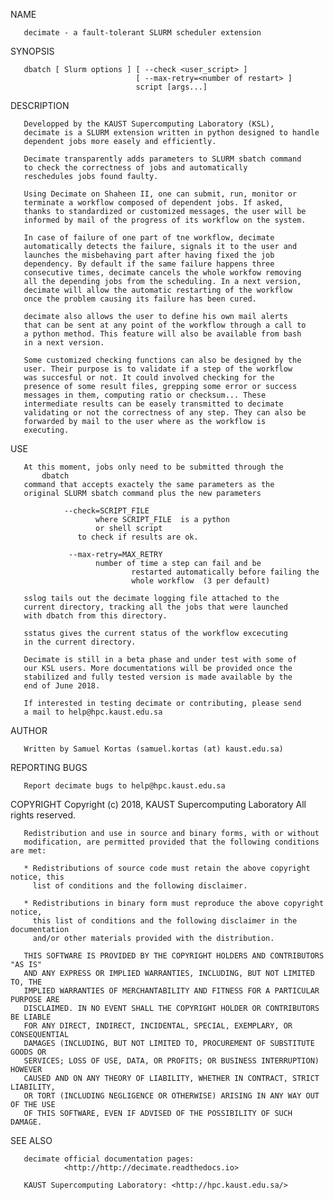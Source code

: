 NAME

       decimate - a fault-tolerant SLURM scheduler extension

SYNOPSIS

       dbatch [ Slurm options ] [ --check <user_script> ]
                                [ --max-retry=<number of restart> ]
                                script [args...]

DESCRIPTION

       Developped by the KAUST Supercomputing Laboratory (KSL),
       decimate is a SLURM extension written in python designed to handle
       dependent jobs more easely and efficiently.

       Decimate transparently adds parameters to SLURM sbatch command
       to check the correctness of jobs and automatically
       reschedules jobs found faulty.

       Using Decimate on Shaheen II, one can submit, run, monitor or
       terminate a workflow composed of dependent jobs. If asked,
       thanks to standardized or customized messages, the user will be
       informed by mail of the progress of its workflow on the system.

       In case of failure of one part of tne workflow, decimate
       automatically detects the failure, signals it to the user and
       launches the misbehaving part after having fixed the job
       dependency. By default if the same failure happens three
       consecutive times, decimate cancels the whole workfow removing
       all the depending jobs from the scheduling. In a next version,
       decimate will allow the automatic restarting of the workflow
       once the problem causing its failure has been cured.

       decimate also allows the user to define his own mail alerts
       that can be sent at any point of the workflow through a call to
       a python method. This feature will also be available from bash
       in a next version.

       Some customized checking functions can also be designed by the
       user. Their purpose is to validate if a step of the workflow
       was succesful or not. It could involved checking for the
       presence of some result files, grepping some error or success
       messages in them, computing ratio or checksum... These
       intermediate results can be easely transmitted to decimate
       validating or not the correctness of any step. They can also be
       forwarded by mail to the user where as the workflow is
       executing.

USE

       At this moment, jobs only need to be submitted through the
           dbatch
       command that accepts exactely the same parameters as the
       original SLURM sbatch command plus the new parameters
       
                --check=SCRIPT_FILE
		               where SCRIPT_FILE  is a python
		               or shell script
			       to check if results are ok.

                 --max-retry=MAX_RETRY
		               number of time a step can fail and be
                               restarted automatically before failing the 
                               whole workflow  (3 per default)

       sslog tails out the decimate logging file attached to the
       current directory, tracking all the jobs that were launched
       with dbatch from this directory.

       sstatus gives the current status of the workflow excecuting
       in the current directory.
       
       Decimate is still in a beta phase and under test with some of
       our KSL users. More documentations will be provided once the
       stabilized and fully tested version is made available by the
       end of June 2018.

       If interested in testing decimate or contributing, please send
       a mail to help@hpc.kaust.edu.sa

AUTHOR

       Written by Samuel Kortas (samuel.kortas (at) kaust.edu.sa)

REPORTING BUGS

       Report decimate bugs to help@hpc.kaust.edu.sa


COPYRIGHT
       Copyright (c) 2018, KAUST Supercomputing Laboratory
       All rights reserved.

       Redistribution and use in source and binary forms, with or without
       modification, are permitted provided that the following conditions are met:

       * Redistributions of source code must retain the above copyright notice, this
         list of conditions and the following disclaimer.

       * Redistributions in binary form must reproduce the above copyright notice,
         this list of conditions and the following disclaimer in the documentation
         and/or other materials provided with the distribution.

       THIS SOFTWARE IS PROVIDED BY THE COPYRIGHT HOLDERS AND CONTRIBUTORS "AS IS"
       AND ANY EXPRESS OR IMPLIED WARRANTIES, INCLUDING, BUT NOT LIMITED TO, THE
       IMPLIED WARRANTIES OF MERCHANTABILITY AND FITNESS FOR A PARTICULAR PURPOSE ARE
       DISCLAIMED. IN NO EVENT SHALL THE COPYRIGHT HOLDER OR CONTRIBUTORS BE LIABLE
       FOR ANY DIRECT, INDIRECT, INCIDENTAL, SPECIAL, EXEMPLARY, OR CONSEQUENTIAL
       DAMAGES (INCLUDING, BUT NOT LIMITED TO, PROCUREMENT OF SUBSTITUTE GOODS OR
       SERVICES; LOSS OF USE, DATA, OR PROFITS; OR BUSINESS INTERRUPTION) HOWEVER
       CAUSED AND ON ANY THEORY OF LIABILITY, WHETHER IN CONTRACT, STRICT LIABILITY,
       OR TORT (INCLUDING NEGLIGENCE OR OTHERWISE) ARISING IN ANY WAY OUT OF THE USE
       OF THIS SOFTWARE, EVEN IF ADVISED OF THE POSSIBILITY OF SUCH DAMAGE.

SEE ALSO

       decimate official documentation pages:
                <http://http://decimate.readthedocs.io>
		
       KAUST Supercomputing Laboratory: <http://hpc.kaust.edu.sa/>

